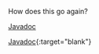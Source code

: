How does this go again?

<p><a href="https://aaroneberhart.github.io/Reason.er/Javadoc/" target="_blank">Javadoc</a></p>

[Javadoc](https://aaroneberhart.github.io/Reason.er/Javadoc/){:target="blank"}
